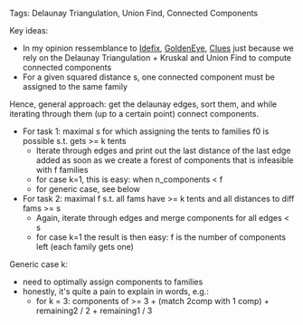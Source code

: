Tags: Delaunay Triangulation, Union Find, Connected Components

Key ideas:
* In my opinion ressemblance to [Idefix](../week11-idefix/), [GoldenEye](../week10-potw-goldeneye/), [Clues](../week13-potw-clues/) just because we rely on the Delaunay Triangulation + Kruskal and Union Find to compute connected components
* For a given squared distance s, one connected component must be assigned to the same family

Hence, general approach: get the delaunay edges, sort them, and while iterating through them (up to a certain point) connect components.


* For task 1: maximal s for which assigning the tents to families f0 is possible s.t. gets >= k tents
  * Iterate through edges and print out the last distance of the last edge added as soon as we create a forest of components that is infeasible with f families
  * for case k=1, this is easy: when n_components < f
  * for generic case, see below
* For task 2: maximal f s.t. all fams have >= k tents and all distances to diff fams >= s
  * Again, iterate through edges and merge components for all edges < s
  * for case k=1 the result is then easy: f is the number of components left (each family gets one)

Generic case k:
* need to optimally assign components to families
* honestly, it's quite a pain to explain in words, e.g.:
  * for k = 3: components of >= 3 + (match 2comp with 1 comp) + remaining2 / 2 + remaining1 / 3